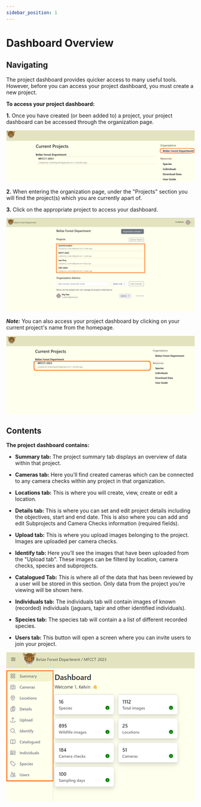 ```yaml
---
sidebar_position: 1
---
```


# Dashboard Overview

## Navigating

The project dashboard provides quicker access to many useful tools. However, before you can access your project dashboard, you must create a new project.

**To access your project dashboard:**

**1.** Once you have created (or been added to) a project, your project dashboard can be accessed through the organization page.

![](../getting-started-images/organization-page/nav-org-page.png)

**2.** When entering the organization page, under the "Projects" section you will find the project(s) which you are currently apart of.

**3.** Click on the appropriate project to access your dashboard.

![](../deeper-look-images/project-dashboard/projects.png)

***Note:*** You can also access your project dashboard by clicking on your current project's name from the homepage.

![](../getting-started-images/homepage/current-projects1.png)  


## Contents  

**The project dashboard contains:**

- **Summary tab:** The project summary tab displays an overview of data within that project.

- **Cameras tab:** Here you'll find created cameras which can be connected to any camera checks within any project in that organization.

- **Locations tab:** This is where you will create, view, create or edit a location.

- **Details tab:** This is where you can set and edit project details including the objectives, start and end date. This is also where you can add and edit Subprojects and Camera Checks information (required fields).

- **Upload tab:** This is where you upload images belonging to the project. Images are uploaded per camera checks.

- **Identify tab:** Here you’ll see the images that have been uploaded from the "Upload tab". These images can be filterd by location, camera checks, species and subprojects. 

- **Catalogued Tab:** This is where all of the data that has been reviewed by a user will be stored in this section. Only data from the project you’re viewing will be shown here.

- **Individuals tab:** The individuals tab will contain images of known (recorded) individuals (jaguars, tapir and other identified individuals).

- **Species tab:** The species tab will contain a a list of different recorded species.

- **Users tab:** This button will open a screen where you can invite users to join your project.  

![](../deeper-look-images/project-dashboard/dashboard.png)


